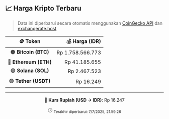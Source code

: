 

<!-- HARGA_KRIPTO -->
## 📈 Harga Kripto Terbaru

> Data ini diperbarui secara otomatis menggunakan [CoinGecko API](https://www.coingecko.com/) dan [exchangerate.host](https://exchangerate.host/)

<div align="center">

| 🪙 Token | 💰 Harga (IDR) |
|:------:|---------------:|
| 🟠 **Bitcoin (BTC)**   | Rp 1.758.566.773 |
| 🔵 **Ethereum (ETH)**  | Rp 41.185.655 |
| 🟣 **Solana (SOL)**    | Rp 2.467.523 |
| 🟢 **Tether (USDT)**   | Rp 16.249 |

---

💱 **Kurs Rupiah (USD → IDR)**: Rp 16.247

🕒 <sub>Terakhir diperbarui: 7/7/2025, 21.59.26</sub>

</div>
<!-- /HARGA_KRIPTO -->
